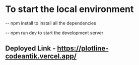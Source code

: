 

# To start the local environment

-- npm install to install all the dependencies

-- npm run dev to start the development server



## Deployed Link - https://plotline-codeantik.vercel.app/
